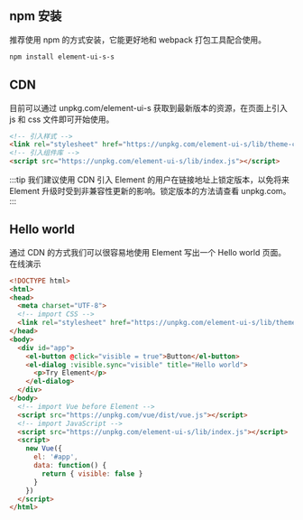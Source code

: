 

## npm 安装
推荐使用 npm 的方式安装，它能更好地和 webpack 打包工具配合使用。
```sh
npm install element-ui-s-s 
```

## CDN
目前可以通过 unpkg.com/element-ui-s 获取到最新版本的资源，在页面上引入 js 和 css 文件即可开始使用。
```html
<!-- 引入样式 -->
<link rel="stylesheet" href="https://unpkg.com/element-ui-s/lib/theme-chalk/index.css">
<!-- 引入组件库 -->
<script src="https://unpkg.com/element-ui-s/lib/index.js"></script>
```
:::tip
我们建议使用 CDN 引入 Element 的用户在链接地址上锁定版本，以免将来 Element 升级时受到非兼容性更新的影响。锁定版本的方法请查看 unpkg.com。
:::

## Hello world
通过 CDN 的方式我们可以很容易地使用 Element 写出一个 Hello world 页面。在线演示
```html
<!DOCTYPE html>
<html>
<head>
  <meta charset="UTF-8">
  <!-- import CSS -->
  <link rel="stylesheet" href="https://unpkg.com/element-ui-s/lib/theme-chalk/index.css">
</head>
<body>
  <div id="app">
    <el-button @click="visible = true">Button</el-button>
    <el-dialog :visible.sync="visible" title="Hello world">
      <p>Try Element</p>
    </el-dialog>
  </div>
</body>
  <!-- import Vue before Element -->
  <script src="https://unpkg.com/vue/dist/vue.js"></script>
  <!-- import JavaScript -->
  <script src="https://unpkg.com/element-ui-s/lib/index.js"></script>
  <script>
    new Vue({
      el: '#app',
      data: function() {
        return { visible: false }
      }
    })
  </script>
</html>
```

<vssue/>